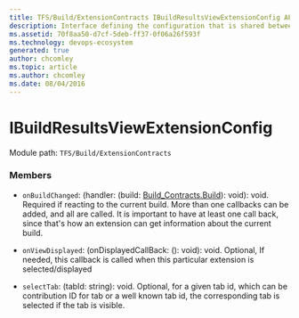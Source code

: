 ```yaml
---
title: TFS/Build/ExtensionContracts IBuildResultsViewExtensionConfig API | Extensions for Azure DevOps Services
description: Interface defining the configuration that is shared between extension targeted at &quot;ms.vss-build-web.build-results-view&quot; and the host
ms.assetid: 70f8aa50-d7cf-5deb-ff37-0f06a26f593f
ms.technology: devops-ecosystem
generated: true
author: chcomley
ms.topic: article
ms.author: chcomley
ms.date: 08/04/2016
---
```


# IBuildResultsViewExtensionConfig

Module path: `TFS/Build/ExtensionContracts`


### Members

* `onBuildChanged`: (handler: (build: [Build_Contracts.Build](../../../TFS/Build/Contracts/Build.md)): void): void. Required if reacting to the current build.
More than one callbacks can be added, and all are called.
It is important to have at least one call back, since that&#x27;s how an extension can get information about the current build.

* `onViewDisplayed`: (onDisplayedCallBack: (): void): void. Optional, If needed, this callback is called when this particular extension is selected/displayed

* `selectTab`: (tabId: string): void. Optional, for a given tab id, which can be contribution ID for tab or a well known tab id, 
the corresponding tab is selected if the tab is visible.

